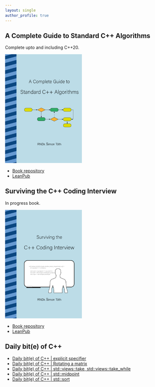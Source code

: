 ```yaml
---
layout: single
author_profile: true
---
```


## A Complete Guide to Standard C++ Algorithms

Complete upto and including C++20.

[<img src="assets/images/book_algorithms_cover.png" width="50%">](https://leanpub.com/cpp-algorithms-guide)

- [Book repository](https://github.com/HappyCerberus/book-cpp-algorithms)
- [LeanPub](https://leanpub.com/cpp-algorithms-guide)

## Surviving the C++ Coding Interview

In progress book.

[<img src="assets/images/book_coding_interview_cover.png" width="50%">](https://leanpub.com/cpp-coding-interview)

- [Book repository](https://leanpub.com/cpp-coding-interview)
- [LeanPub](https://leanpub.com/cpp-coding-interview)

## Daily bit(e) of C++

<ul>
<!-- SUBSTACK:START --><li><a href="https://simontoth.substack.com/p/daily-bite-of-c-explicit-specifier">Daily bit&lpar;e&rpar; of C++ | explicit specifier</a></li><li><a href="https://simontoth.substack.com/p/daily-bite-of-c-rotating-a-matrix">Daily bit&lpar;e&rpar; of C++ | Rotating a matrix</a></li><li><a href="https://simontoth.substack.com/p/daily-bite-of-c-stdviewstake-stdviewstake_while">Daily bit&lpar;e&rpar; of C++ | std::views::take, std::views::take_while</a></li><li><a href="https://simontoth.substack.com/p/daily-bite-of-c-stdmidpoint">Daily bit&lpar;e&rpar; of C++ | std::midpoint</a></li><li><a href="https://simontoth.substack.com/p/daily-bite-of-c-stdsort">Daily bit&lpar;e&rpar; of C++ | std::sort</a></li><!-- SUBSTACK:END -->
</ul>